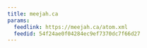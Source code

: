 ```yaml
---
title: meejah.ca
params:
  feedlink: https://meejah.ca/atom.xml
  feedid: 54f24ae0f04284ec9ef7370dc7f66d27
---
```

